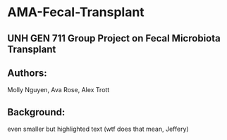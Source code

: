 # AMA-Fecal-Transplant

## UNH GEN 711 Group Project on Fecal Microbiota Transplant
## Authors: 
Molly Nguyen, Ava Rose, Alex Trott

## Background:
even smaller but highlighted text (wtf does that mean, Jeffery)
